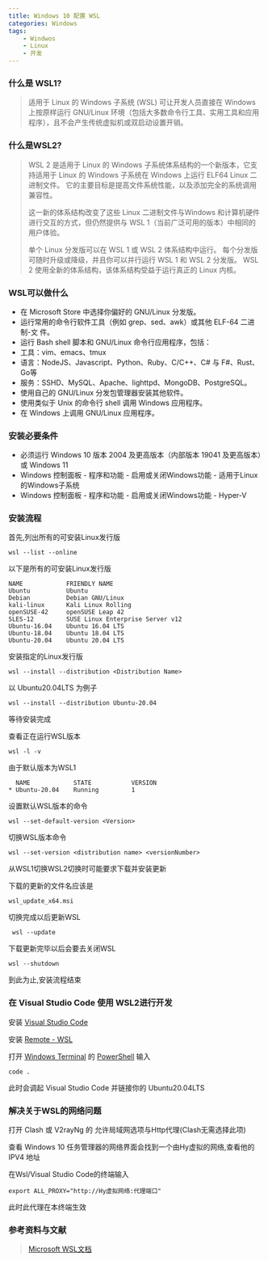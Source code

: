 ```yaml
---
title: Windows 10 配置 WSL
categories: Windows
tags:
    - Windwos
    - Linux
    - 开发
---
```


### 什么是 WSL1?

> 适用于 Linux 的 Windows 子系统 (WSL) 可让开发人员直接在 Windows 上按原样运行 GNU/Linux 环境（包括大多数命令行工具、实用工具和应用程序），且不会产生传统虚拟机或双启动设置开销。

### 什么是WSL2?

>WSL 2 是适用于 Linux 的 Windows 子系统体系结构的一个新版本，它支持适用于 Linux 的 Windows 子系统在 Windows 上运行 ELF64 Linux 二进制文件。 它的主要目标是提高文件系统性能，以及添加完全的系统调用兼容性。
><!--more-->
>这一新的体系结构改变了这些 Linux 二进制文件与Windows 和计算机硬件进行交互的方式，但仍然提供与 WSL 1（当前广泛可用的版本）中相同的用户体验。
>
>单个 Linux 分发版可以在 WSL 1 或 WSL 2 体系结构中运行。 每个分发版可随时升级或降级，并且你可以并行运行 WSL 1 和 WSL 2 分发版。 WSL 2 使用全新的体系结构，该体系结构受益于运行真正的 Linux 内核。

### WSL可以做什么

- 在 Microsoft Store 中选择你偏好的 GNU/Linux 分发版。
- 运行常用的命令行软件工具（例如 grep、sed、awk）或其他 ELF-64 二进制-文 件。
- 运行 Bash shell 脚本和 GNU/Linux 命令行应用程序，包括：
- 工具：vim、emacs、tmux
- 语言：NodeJS、Javascript、Python、Ruby、C/C++、C# 与 F#、Rust、Go等
- 服务：SSHD、MySQL、Apache、lighttpd、MongoDB、PostgreSQL。
- 使用自己的 GNU/Linux 分发包管理器安装其他软件。
- 使用类似于 Unix 的命令行 shell 调用 Windows 应用程序。
- 在 Windows 上调用 GNU/Linux 应用程序。

### 安装必要条件

- 必须运行 Windows 10 版本 2004 及更高版本（内部版本 19041 及更高版本）或 Windows 11
- Windows 控制面板 - 程序和功能 - 启用或关闭Windows功能 - 适用于Linux的Windows子系统
- Windows 控制面板 - 程序和功能 - 启用或关闭Windows功能 - Hyper-V

### 安装流程

首先,列出所有的可安装Linux发行版

    wsl --list --online
以下是所有的可安装Linux发行版

    NAME            FRIENDLY NAME
    Ubuntu          Ubuntu
    Debian          Debian GNU/Linux
    kali-linux      Kali Linux Rolling
    openSUSE-42     openSUSE Leap 42
    SLES-12         SUSE Linux Enterprise Server v12
    Ubuntu-16.04    Ubuntu 16.04 LTS
    Ubuntu-18.04    Ubuntu 18.04 LTS
    Ubuntu-20.04    Ubuntu 20.04 LTS
安装指定的Linux发行版

    wsl --install --distribution <Distribution Name>
以 Ubuntu20.04LTS 为例子

    wsl --install --distribution Ubuntu-20.04
等待安装完成

查看正在运行WSL版本

    wsl -l -v
由于默认版本为WSL1

      NAME            STATE           VERSION
    * Ubuntu-20.04    Running         1
设置默认WSL版本的命令

    wsl --set-default-version <Version>
切换WSL版本命令

    wsl --set-version <distribution name> <versionNumber>
从WSL1切换WSL2切换时可能要求下载并安装更新

下载的更新的文件名应该是

    wsl_update_x64.msi
切换完成以后更新WSL

     wsl --update
下载更新完毕以后会要去关闭WSL

    wsl --shutdown
到此为止,安装流程结束

### 在 Visual Studio Code 使用 WSL2进行开发

安装 [Visual Studio Code](https://code.visualstudio.com/)

安装 [Remote - WSL](https://marketplace.visualstudio.com/items?itemName=ms-vscode-remote.remote-wsl)

打开 [Windows Terminal](https://docs.microsoft.com/zh-cn/windows/terminal/) 的 [PowerShell](https://docs.microsoft.com/zh-cn/powershell/) 输入

    code .
此时会调起 Visual Studio Code 并链接你的 Ubuntu20.04LTS

### 解决关于WSL的网络问题

打开 Clash 或 V2rayNg 的 允许局域网选项与Http代理(Clash无需选择此项)

查看 Windows 10 任务管理器的网络界面会找到一个由Hy虚拟的网络,查看他的IPV4 地址

在Wsl/Visual Studio Code的终端输入

    export ALL_PROXY="http://Hy虚拟网络:代理端口"
此时此代理在本终端生效
### 参考资料与文献

>[Microsoft WSL文档](https://docs.microsoft.com/zh-cn/windows/wsl/about)
